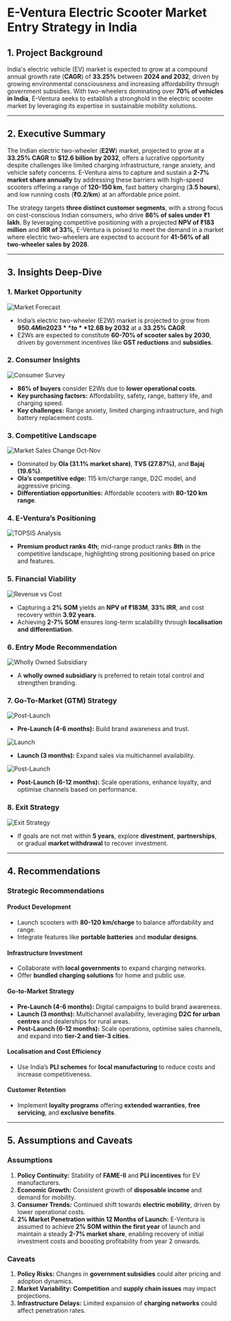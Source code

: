# **E-Ventura Electric Scooter Market Entry Strategy in India**

## **1. Project Background**
India's electric vehicle (EV) market is expected to grow at a compound annual growth rate (**CAGR**) of **33.25%** between **2024 and 2032**, driven by growing environmental consciousness and increasing affordability through government subsidies. With two-wheelers dominating over **70% of vehicles in India**, E-Ventura seeks to establish a stronghold in the electric scooter market by leveraging its expertise in sustainable mobility solutions.

---

## **2. Executive Summary**
The Indian electric two-wheeler (**E2W**) market, projected to grow at a **33.25% CAGR** to **$12.6 billion by 2032**, offers a lucrative opportunity despite challenges like limited charging infrastructure, range anxiety, and vehicle safety concerns. E-Ventura aims to capture and sustain a **2-7% market share annually** by addressing these barriers with high-speed scooters offering a range of **120-150 km**, fast battery charging (**3.5 hours**), and low running costs (**₹0.2/km**) at an affordable price point.  

The strategy targets **three distinct customer segments**, with a strong focus on cost-conscious Indian consumers, who drive **86% of sales under ₹1 lakh**. By leveraging competitive positioning with a projected **NPV of ₹183 million** and **IRR of 33%**, E-Ventura is poised to meet the demand in a market where electric two-wheelers are expected to account for **41-56% of all two-wheeler sales by 2028**.

---

## **3. Insights Deep-Dive**

### **1. Market Opportunity**
![Market Forecast](https://github.com/DipunMohapatra/E-Ventura-Electric-scooter-Market-Entry-Strategy-in-India/raw/976cf768b8203c9f26d2c2b8241aa082d3dd546f/Viz/Market%20Forecast.png)
- India’s electric two-wheeler (E2W) market is projected to grow from **$950.4M in 2023** to **$12.6B by 2032** at a **33.25% CAGR**.
- E2Ws are expected to constitute **60-70% of scooter sales by 2030**, driven by government incentives like **GST reductions** and **subsidies**.



### **2. Consumer Insights**
![Consumer Survey](https://github.com/DipunMohapatra/E-Ventura-Electric-scooter-Market-Entry-Strategy-in-India/raw/976cf768b8203c9f26d2c2b8241aa082d3dd546f/Viz/Consumer%20survey.png)
- **86% of buyers** consider E2Ws due to **lower operational costs**.
- **Key purchasing factors:** Affordability, safety, range, battery life, and charging speed.
- **Key challenges:** Range anxiety, limited charging infrastructure, and high battery replacement costs.



### **3. Competitive Landscape**
![Market Sales Change Oct-Nov](https://github.com/DipunMohapatra/E-Ventura-Electric-scooter-Market-Entry-Strategy-in-India/raw/976cf768b8203c9f26d2c2b8241aa082d3dd546f/Viz/Market%20Sales%20Change%20Oct-Nov.png)
- Dominated by **Ola (31.1% market share)**, **TVS (27.87%)**, and **Bajaj (19.6%)**.
- **Ola’s competitive edge:** 115 km/charge range, D2C model, and aggressive pricing.
- **Differentiation opportunities:** Affordable scooters with **80-120 km range**.



### **4. E-Ventura’s Positioning**
![TOPSIS Analysis](https://github.com/DipunMohapatra/E-Ventura-Electric-scooter-Market-Entry-Strategy-in-India/raw/976cf768b8203c9f26d2c2b8241aa082d3dd546f/Viz/TOPSIS%20Analysis.png)
- **Premium product ranks 4th**; mid-range product ranks **8th** in the competitive landscape, highlighting strong positioning based on price and features.



### **5. Financial Viability**
![Revenue vs Cost](https://github.com/DipunMohapatra/E-Ventura-Electric-scooter-Market-Entry-Strategy-in-India/raw/ef557f74a8ba66d439552b407e1d439ee8b23f0a/Viz/Revenue%20vs%20Cost.png)

- Capturing a **2% SOM** yields an **NPV of ₹183M**, **33% IRR**, and cost recovery within **3.92 years**.
- Achieving **2-7% SOM** ensures long-term scalability through **localisation and differentiation**.

### **6. Entry Mode Recommendation**
![Wholly Owned Subsidiary](https://github.com/DipunMohapatra/E-Ventura-Electric-scooter-Market-Entry-Strategy-in-India/raw/ef557f74a8ba66d439552b407e1d439ee8b23f0a/Viz/Wholly%20owned%20subsidiary.png)

- A **wholly owned subsidiary** is preferred to retain total control and strengthen branding.

### **7. Go-To-Market (GTM) Strategy**

![Post-Launch](https://github.com/DipunMohapatra/E-Ventura-Electric-scooter-Market-Entry-Strategy-in-India/raw/ef557f74a8ba66d439552b407e1d439ee8b23f0a/Viz/Post-Launch.png)

- **Pre-Launch (4-6 months):** Build brand awareness and trust.
  
![Launch](https://github.com/DipunMohapatra/E-Ventura-Electric-scooter-Market-Entry-Strategy-in-India/raw/ef557f74a8ba66d439552b407e1d439ee8b23f0a/Viz/Launch.png)

- **Launch (3 months):** Expand sales via multichannel availability.
  
![Post-Launch](https://github.com/DipunMohapatra/E-Ventura-Electric-scooter-Market-Entry-Strategy-in-India/raw/ef557f74a8ba66d439552b407e1d439ee8b23f0a/Viz/Post-Launch.png)

- **Post-Launch (6-12 months):** Scale operations, enhance loyalty, and optimise channels based on performance.

### **8. Exit Strategy**
![Exit Strategy](https://github.com/DipunMohapatra/E-Ventura-Electric-scooter-Market-Entry-Strategy-in-India/raw/2d146fb196ed445965988fa420b62363317bd75c/Viz/Exit%20strategy.png)

- If goals are not met within **5 years**, explore **divestment**, **partnerships**, or gradual **market withdrawal** to recover investment.

---

## **4. Recommendations**

### **Strategic Recommendations**

#### **Product Development**
- Launch scooters with **80-120 km/charge** to balance affordability and range.
- Integrate features like **portable batteries** and **modular designs**.

#### **Infrastructure Investment**
- Collaborate with **local governments** to expand charging networks.
- Offer **bundled charging solutions** for home and public use.

#### **Go-to-Market Strategy**
- **Pre-Launch (4-6 months):** Digital campaigns to build brand awareness.
- **Launch (3 months):** Multichannel availability, leveraging **D2C for urban centres** and dealerships for rural areas.
- **Post-Launch (6-12 months):** Scale operations, optimise sales channels, and expand into **tier-2 and tier-3 cities**.

#### **Localisation and Cost Efficiency**
- Use India’s **PLI schemes** for **local manufacturing** to reduce costs and increase competitiveness.

#### **Customer Retention**
- Implement **loyalty programs** offering **extended warranties**, **free servicing**, and **exclusive benefits**.

---

## **5. Assumptions and Caveats**

### **Assumptions**
1. **Policy Continuity:** Stability of **FAME-II** and **PLI incentives** for EV manufacturers.
2. **Economic Growth:** Consistent growth of **disposable income** and demand for mobility.
3. **Consumer Trends:** Continued shift towards **electric mobility**, driven by lower operational costs.
4. **2% Market Penetration within 12 Months of Launch:** E-Ventura is assumed to achieve **2% SOM within the first year** of launch and maintain a steady **2-7% market share**, enabling recovery of initial investment costs and boosting profitability from year 2 onwards.

### **Caveats**
1. **Policy Risks:** Changes in **government subsidies** could alter pricing and adoption dynamics.
2. **Market Variability:** **Competition** and **supply chain issues** may impact projections.
3. **Infrastructure Delays:** Limited expansion of **charging networks** could affect penetration rates.
